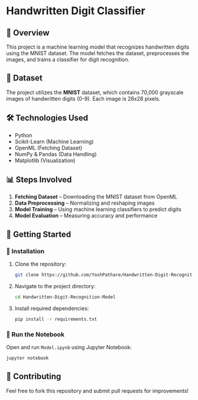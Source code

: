 # Handwritten Digit Classifier

## 📌 Overview
This project is a machine learning model that recognizes handwritten digits using the MNIST dataset. The model fetches the dataset, preprocesses the images, and trains a classifier for digit recognition.

## 📂 Dataset
The project utilizes the **MNIST** dataset, which contains 70,000 grayscale images of handwritten digits (0-9). Each image is 28x28 pixels.

## 🛠️ Technologies Used
- Python
- Scikit-Learn (Machine Learning)
- OpenML (Fetching Dataset)
- NumPy & Pandas (Data Handling)
- Matplotlib (Visualization)

## 📊 Steps Involved
1. **Fetching Dataset** – Downloading the MNIST dataset from OpenML
2. **Data Preprocessing** – Normalizing and reshaping images
3. **Model Training** – Using machine learning classifiers to predict digits
4. **Model Evaluation** – Measuring accuracy and performance

## 🚀 Getting Started
### 🔹 Installation
1. Clone the repository:
   ```sh
   git clone https://github.com/YashPathare/Handwritten-Digit-Recognition-Model.git
   ```
2. Navigate to the project directory:
   ```sh
   cd Handwritten-Digit-Recognition-Model
   ```
3. Install required dependencies:
   ```sh
   pip install -r requirements.txt
   ```

### 🔹 Run the Notebook
Open and run `Model.ipynb` using Jupyter Notebook:
   ```sh
   jupyter notebook
   ```

## 🤝 Contributing
Feel free to fork this repository and submit pull requests for improvements!
